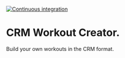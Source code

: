 [![Continuous integration](https://github.com/titoeb/crm-workout-creator/actions/workflows/ci.yml/badge.svg)](https://github.com/titoeb/crm-workout-creator/actions/workflows/ci.yml)
# CRM Workout Creator.

Build your own workouts in the CRM format.
